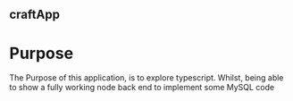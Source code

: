 ## craftApp

# Purpose
The Purpose of this application, is to explore typescript. Whilst, being able to show a fully working node back end to implement some MySQL code
